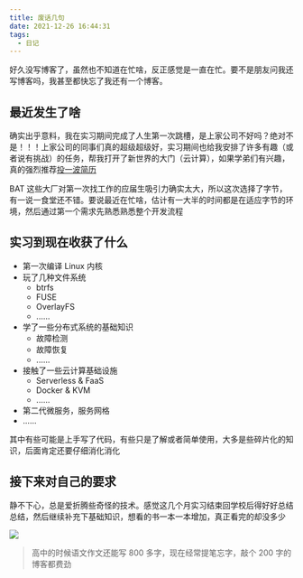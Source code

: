 ```yaml
---
title: 废话几句
date: 2021-12-26 16:44:31
tags:
  - 日记
---
```


好久没写博客了，虽然也不知道在忙啥，反正感觉是一直在忙。要不是朋友问我还写博客吗，我甚至都快忘了我还有一个博客。

## 最近发生了啥

确实出乎意料，我在实习期间完成了人生第一次跳槽，是上家公司不好吗？绝对不是！！！上家公司的同事们真的超级超级好，实习期间也给我安排了许多有趣（或者说有挑战）的任务，帮我打开了新世界的大门（云计算），如果学弟们有兴趣，真的强烈推荐[投一波简历](https://www.matpool.com/careers)

BAT 这些大厂对第一次找工作的应届生吸引力确实太大，所以这次选择了字节，有一说一食堂还不错。要说最近在忙啥，估计有一大半的时间都是在适应字节的环境，然后通过第一个需求先熟悉熟悉整个开发流程

<!-- more -->

## 实习到现在收获了什么

- 第一次编译 Linux 内核
- 玩了几种文件系统
  - btrfs
  - FUSE
  - OverlayFS
  - ......
- 学了一些分布式系统的基础知识
  - 故障检测
  - 故障恢复
  - ......
- 接触了一些云计算基础设施
  - Serverless & FaaS
  - Docker & KVM
  - ......
- 第二代微服务，服务网格
- ......

其中有些可能是上手写了代码，有些只是了解或者简单使用，大多是些碎片化的知识，后面肯定还要仔细消化消化

## 接下来对自己的要求

静不下心，总是爱折腾些奇怪的技术。感觉这几个月实习结束回学校后得好好总结总结，然后继续补充下基础知识，想看的书一本一本增加，真正看完的却没多少

![](https://chensl-picgo.oss-cn-hangzhou.aliyuncs.com/202206021150171.png)

> 高中的时候语文作文还能写 800 多字，现在经常提笔忘字，敲个 200 字的博客都费劲
